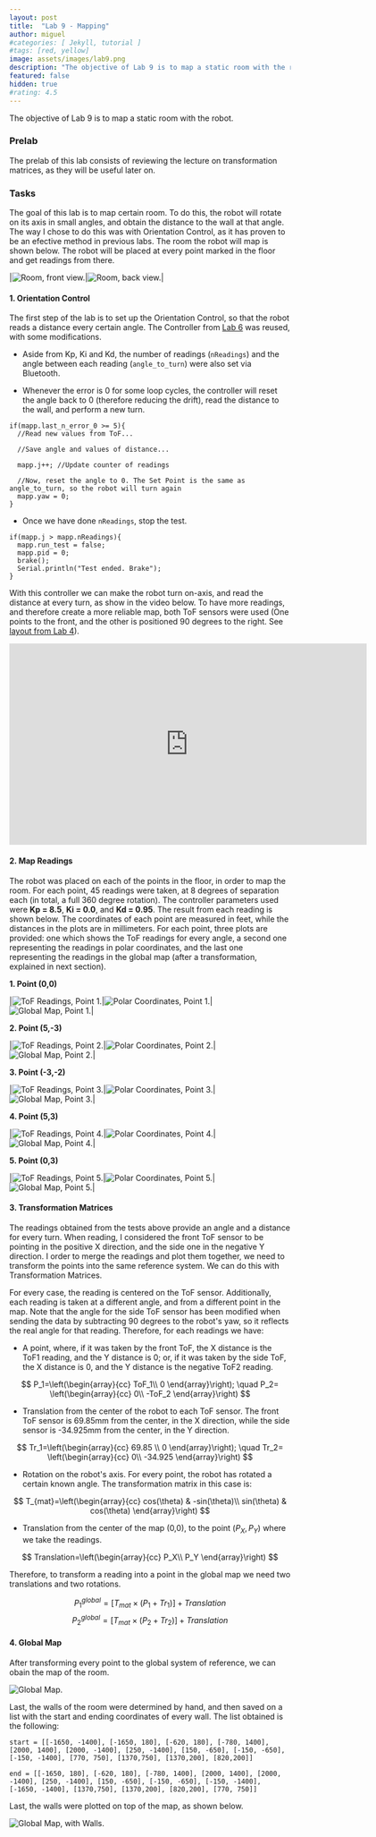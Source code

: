 ```yaml
---
layout: post
title:  "Lab 9 - Mapping"
author: miguel
#categories: [ Jekyll, tutorial ]
#tags: [red, yellow]
image: assets/images/lab9.png
description: "The objective of Lab 9 is to map a static room with the robot."
featured: false
hidden: true
#rating: 4.5
---
```

The objective of Lab 9 is to map a static room with the robot.

### Prelab

The prelab of this lab consists of reviewing the lecture on transformation matrices, as they will be useful later on. 

### Tasks

The goal of this lab is to map certain room. To do this, the robot will rotate on its axis in small angles, and obtain the distance to the wall at that angle. The way I chose to do this was with Orientation Control, as it has proven to be an efective method in previous labs. The room the robot will map is shown below. The robot will be placed at every point marked in the floor and get readings from there.

|<img class= "img_post" src="{{ site.baseurl }}/assets/images/lab9/room_front.jpg" alt="Room, front view.">|<img class= "img_post" src="{{ site.baseurl }}/assets/images/lab9/room_back.jpg" alt="Room, back view.">|


#### 1. Orientation Control

The first step of the lab is to set up the Orientation Control, so that the robot reads a distance every certain angle. The Controller from <a href="https://miguelalvarezd.github.io/FastRobots/lab-6/" target="_blank">Lab 6</a> was reused, with some modifications.

- Aside from Kp, Ki and Kd, the number of readings (`nReadings`) and the angle between each reading (`angle_to_turn`) were also set via Bluetooth.

- Whenever the error is 0 for some loop cycles, the controller will reset the angle back to 0 (therefore reducing the drift), read the distance to the wall, and perform a new turn.

```
if(mapp.last_n_error_0 >= 5){
  //Read new values from ToF...

  //Save angle and values of distance...

  mapp.j++; //Update counter of readings

  //Now, reset the angle to 0. The Set Point is the same as angle_to_turn, so the robot will turn again
  mapp.yaw = 0;
}
```

- Once we have done `nReadings`, stop the test.

```
if(mapp.j > mapp.nReadings){
  mapp.run_test = false;
  mapp.pid = 0;
  brake();
  Serial.println("Test ended. Brake");
}
```

With this controller we can make the robot turn on-axis, and read the distance at every turn, as show in the video below. To have more readings, and therefore create a more reliable map, both ToF sensors were used (One points to the front, and the other is positioned 90 degrees to the right. See <a href="https://miguelalvarezd.github.io/FastRobots/lab-4/#:~:text=was%20broken.%20The-,new%20layout,-of%20the%20robot" target="_blank">layout from Lab 4</a>).

<iframe width="640" height="360" frameborder="0" allowfullscreen
src="https://www.youtube.com/embed/jJ3lj4UVngA">
</iframe>

#### 2. Map Readings

The robot was placed on each of the points in the floor, in order to map the room. For each point, 45 readings were taken, at 8 degrees of separation each (in total, a full 360 degree rotation). The controller parameters used were **Kp = 8.5**, **Ki = 0.0**, and **Kd = 0.95**. The result from each reading is shown below. The coordinates of each point are measured in feet, while the distances in the plots are in millimeters. For each point, three plots are provided: one which shows the ToF readings for every angle, a second one representing the readings in polar coordinates, and the last one representing the readings in the global map (after a transformation, explained in next section).

**1. Point (0,0)**

|<img class= "img_post" src="{{ site.baseurl }}/assets/images/lab9/tof1.png" alt="ToF Readings, Point 1.">|<img class= "img_post" src="{{ site.baseurl }}/assets/images/lab9/polar1.png" alt="Polar Coordinates, Point 1.">|<img class= "img_post" src="{{ site.baseurl }}/assets/images/lab9/global1.png" alt="Global Map, Point 1.">|

**2. Point (5,-3)**

|<img class= "img_post" src="{{ site.baseurl }}/assets/images/lab9/tof2.png" alt="ToF Readings, Point 2.">|<img class= "img_post" src="{{ site.baseurl }}/assets/images/lab9/polar2.png" alt="Polar Coordinates, Point 2.">|<img class= "img_post" src="{{ site.baseurl }}/assets/images/lab9/global2.png" alt="Global Map, Point 2.">|

**3. Point (-3,-2)**

|<img class= "img_post" src="{{ site.baseurl }}/assets/images/lab9/tof3.png" alt="ToF Readings, Point 3.">|<img class= "img_post" src="{{ site.baseurl }}/assets/images/lab9/polar3.png" alt="Polar Coordinates, Point 3.">|<img class= "img_post" src="{{ site.baseurl }}/assets/images/lab9/global3.png" alt="Global Map, Point 3.">|

**4. Point (5,3)**

|<img class= "img_post" src="{{ site.baseurl }}/assets/images/lab9/tof4.png" alt="ToF Readings, Point 4.">|<img class= "img_post" src="{{ site.baseurl }}/assets/images/lab9/polar4.png" alt="Polar Coordinates, Point 4.">|<img class= "img_post" src="{{ site.baseurl }}/assets/images/lab9/global4.png" alt="Global Map, Point 4.">|

**5. Point (0,3)**

|<img class= "img_post" src="{{ site.baseurl }}/assets/images/lab9/tof5.png" alt="ToF Readings, Point 5.">|<img class= "img_post" src="{{ site.baseurl }}/assets/images/lab9/polar5.png" alt="Polar Coordinates, Point 5.">|<img class= "img_post" src="{{ site.baseurl }}/assets/images/lab9/global5.png" alt="Global Map, Point 5.">|

#### 3. Transformation Matrices

The readings obtained from the tests above provide an angle and a distance for every turn. When reading, I considered the front ToF sensor to be pointing in the positive X direction, and the side one in the negative Y direction. I order to merge the readings and plot them together, we need to transform the points into the same reference system. We can do this with Transformation Matrices.

For every case, the reading is centered on the ToF sensor. Additionally, each reading is taken at a different angle, and from a different point in the map. Note that the angle for the side ToF sensor has been modified when sending the data by subtracting 90 degrees to the robot's yaw, so it reflects the real angle for that reading. Therefore, for each readings we have:

- A point, where, if it was taken by the front ToF, the X distance is the ToF1 reading, and the Y distance is 0; or, if it was taken by the side ToF, the X distance is 0, and the Y distance is the negative ToF2 reading.

$$
P_1=\left(\begin{array}{cc} 
ToF_1\\
0
\end{array}\right); \quad P_2=
\left(\begin{array}{cc} 
0\\ 
-ToF_2
\end{array}\right)
$$ 

- Translation from the center of the robot to each ToF sensor. The front ToF sensor is 69.85mm from the center, in the X direction, while the side sensor is -34.925mm from the center, in the Y direction.

$$
Tr_1=\left(\begin{array}{cc} 
69.85 \\
0
\end{array}\right); \quad  Tr_2=
\left(\begin{array}{cc} 
0\\ 
-34.925
\end{array}\right)
$$ 

- Rotation on the robot's axis. For every point, the robot has rotated a certain known angle. The transformation matrix in this case is:

$$
T_{mat}=\left(\begin{array}{cc} 
cos(\theta) & -sin(\theta)\\
sin(\theta) & cos(\theta)
\end{array}\right)
$$ 

- Translation from the center of the map (0,0), to the point $(P_X, P_Y)$ where we take the readings.

$$
Translation=\left(\begin{array}{cc} 
P_X\\
P_Y
\end{array}\right)
$$

Therefore, to transform a reading into a point in the global map we need two translations and two rotations.

$$
P_1^{global} = [T_{mat} \times (P_1+Tr_1)] + Translation
$$
$$
P_2^{global} = [T_{mat}\times(P_2+Tr_2)] + Translation
$$

#### 4. Global Map

After transforming every point to the global system of reference, we can obain the map of the room.

<img class= "img_post" src="{{ site.baseurl }}/assets/images/lab9/map_no_walls.png" alt="Global Map.">

Last, the walls of the room were determined by hand, and then saved on a list with the start and ending coordinates of every wall. The list obtained is the following:

```
start = [[-1650, -1400], [-1650, 180], [-620, 180], [-780, 1400], [2000, 1400], [2000, -1400], [250, -1400], [150, -650], [-150, -650], [-150, -1400], [770, 750], [1370,750], [1370,200], [820,200]]

end = [[-1650, 180], [-620, 180], [-780, 1400], [2000, 1400], [2000, -1400], [250, -1400], [150, -650], [-150, -650], [-150, -1400], [-1650, -1400], [1370,750], [1370,200], [820,200], [770, 750]]
```

Last, the walls were plotted on top of the map, as shown below.

<img class= "img_post" src="{{ site.baseurl }}/assets/images/lab9/map.png" alt="Global Map, with Walls.">